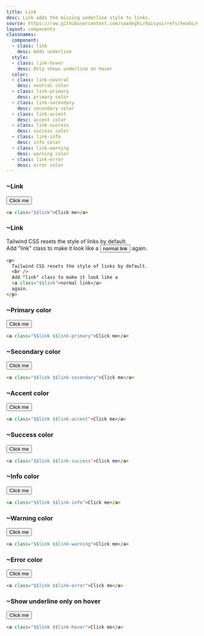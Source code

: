 ```yaml
---
title: Link
desc: Link adds the missing underline style to links.
source: https://raw.githubusercontent.com/saadeghi/daisyui/refs/heads/master/packages/daisyui/src/components/link.css
layout: components
classnames:
  component:
  - class: link
    desc: Adds underline
  style:
  - class: link-hover
    desc: Only shows underline on hover
  color:
  - class: link-neutral
    desc: neutral color
  - class: link-primary
    desc: primary color
  - class: link-secondary
    desc: secondary color
  - class: link-accent
    desc: accent color
  - class: link-success
    desc: success color
  - class: link-info
    desc: info color
  - class: link-warning
    desc: warning color
  - class: link-error
    desc: error color
---
```


<script>
  import Component from "$components/Component.svelte"
  import Translate from "$components/Translate.svelte"
</script>

### ~Link
<button class="link">Click me</button>

```html
<a class="$$link">Click me</a>
```


### ~Link
<p>Tailwind CSS resets the style of links by default.
  <br/>
  Add "link" class to make it look like a
  <button class="link">normal link</button> again.
</p>

```html
<p>
  Tailwind CSS resets the style of links by default.
  <br />
  Add "link" class to make it look like a
  <a class="$$link">normal link</a>
  again.
</p>
```


### ~Primary color
<button class="link link-primary">Click me</button>

```html
<a class="$$link $$link-primary">Click me</a>
```


### ~Secondary color
<button class="link link-secondary">Click me</button>

```html
<a class="$$link $$link-secondary">Click me</a>
```


### ~Accent color
<button class="link link-accent">Click me</button>

```html
<a class="$$link $$link-accent">Click me</a>
```


### ~Success color
<button class="link link-success">Click me</button>

```html
<a class="$$link $$link-success">Click me</a>
```


### ~Info color
<button class="link link-info">Click me</button>

```html
<a class="$$link $$link-info">Click me</a>
```


### ~Warning color
<button class="link link-warning">Click me</button>

```html
<a class="$$link $$link-warning">Click me</a>
```


### ~Error color
<button class="link link-error">Click me</button>

```html
<a class="$$link $$link-error">Click me</a>
```


### ~Show underline only on hover
<button class="link link-hover">Click me</button>

```html
<a class="$$link $$link-hover">Click me</a>
```

